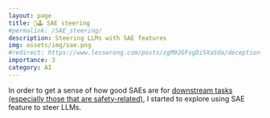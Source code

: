 ```yaml
---
layout: page
title: 🧭🕹️ SAE steering
#permalink: /SAE_steering/
description: Steering LLMs with SAE features
img: assets/img/sae.png
#redirect: https://www.lesswrong.com/posts/zgM92GFsgDi5XaSda/deception-and-jailbreak-sequence-2-iterative-refinement
importance: 3
category: AI
---
```



In order to get a sense of how good SAEs are for [downstream tasks (especially those that are safety-related)](https://www.alignmentforum.org/s/a6ne2ve5uturEEQK7/p/Es2qzCxhJ8QYsckaA), I started to explore using SAE feature to steer LLMs.

[//]: # (- To get started, playing with the "Golden gate bridge" steering.)

[//]: # (  - Link to my [Google Colab]&#40;https://colab.research.google.com/drive/1lm03DzGwTW2pqJ2YovwpCTcb_j_TmMol?usp=sharing&#41;)

[//]: # ()
[//]: # ()
[//]: # ()
[//]: # (- Steering lying model to become honest.)

[//]: # (  - Link to my [Google Colab]&#40;https://colab.research.google.com/drive/1dE1ATJ3fPJWGFBAJG2C5wIc8sPkCBcq6?usp=sharing&#41;)



